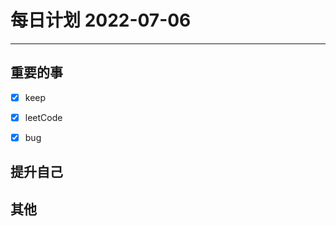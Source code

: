 #  每日计划 2022-07-06
---
## 重要的事
- [x]  keep
- [x]  leetCode
- [x]  bug



## 提升自己

  



## 其他








